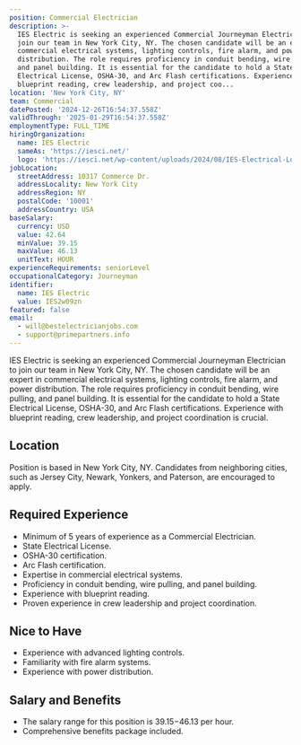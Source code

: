 ```yaml
---
position: Commercial Electrician
description: >-
  IES Electric is seeking an experienced Commercial Journeyman Electrician to
  join our team in New York City, NY. The chosen candidate will be an expert in
  commercial electrical systems, lighting controls, fire alarm, and power
  distribution. The role requires proficiency in conduit bending, wire pulling,
  and panel building. It is essential for the candidate to hold a State
  Electrical License, OSHA-30, and Arc Flash certifications. Experience with
  blueprint reading, crew leadership, and project coo...
location: 'New York City, NY'
team: Commercial
datePosted: '2024-12-26T16:54:37.558Z'
validThrough: '2025-01-29T16:54:37.558Z'
employmentType: FULL_TIME
hiringOrganization:
  name: IES Electric
  sameAs: 'https://iesci.net/'
  logo: 'https://iesci.net/wp-content/uploads/2024/08/IES-Electrical-Logo-color.png'
jobLocation:
  streetAddress: 10317 Commerce Dr.
  addressLocality: New York City
  addressRegion: NY
  postalCode: '10001'
  addressCountry: USA
baseSalary:
  currency: USD
  value: 42.64
  minValue: 39.15
  maxValue: 46.13
  unitText: HOUR
experienceRequirements: seniorLevel
occupationalCategory: Journeyman
identifier:
  name: IES Electric
  value: IES2w09zn
featured: false
email:
  - will@bestelectricianjobs.com
  - support@primepartners.info
---
```




IES Electric is seeking an experienced Commercial Journeyman Electrician to join our team in New York City, NY. The chosen candidate will be an expert in commercial electrical systems, lighting controls, fire alarm, and power distribution. The role requires proficiency in conduit bending, wire pulling, and panel building. It is essential for the candidate to hold a State Electrical License, OSHA-30, and Arc Flash certifications. Experience with blueprint reading, crew leadership, and project coordination is crucial.

## Location

Position is based in New York City, NY. Candidates from neighboring cities, such as Jersey City, Newark, Yonkers, and Paterson, are encouraged to apply.

## Required Experience

- Minimum of 5 years of experience as a Commercial Electrician.
- State Electrical License.
- OSHA-30 certification.
- Arc Flash certification.
- Expertise in commercial electrical systems.
- Proficiency in conduit bending, wire pulling, and panel building.
- Experience with blueprint reading.
- Proven experience in crew leadership and project coordination.

## Nice to Have

- Experience with advanced lighting controls.
- Familiarity with fire alarm systems.
- Experience with power distribution.

## Salary and Benefits

- The salary range for this position is $39.15-$46.13 per hour.
- Comprehensive benefits package included.
